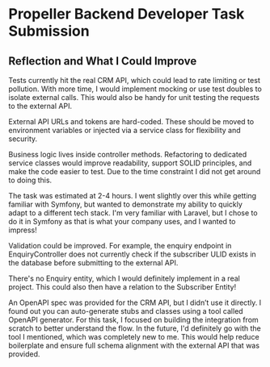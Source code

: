 # Propeller Backend Developer Task Submission

## Reflection and What I Could Improve

Tests currently hit the real CRM API, which could lead to rate limiting or test pollution. With more time, I would implement mocking or use test doubles to isolate external calls. This would also be handy for unit testing the requests to the external API.

External API URLs and tokens are hard-coded. These should be moved to environment variables or injected via a service class for flexibility and security.

Business logic lives inside controller methods. Refactoring to dedicated service classes would improve readability, support SOLID principles, and make the code easier to test. Due to the time constraint I did not get around to doing this.

The task was estimated at 2-4 hours. I went slightly over this while getting familiar with Symfony, but wanted to demonstrate my ability to quickly adapt to a different tech stack. I'm very familiar with Laravel, but I chose to do it in Symfony as that is what your company uses, and I wanted to impress!

Validation could be improved. For example, the enquiry endpoint in EnquiryController does not currently check if the subscriber ULID exists in the database before submitting to the external API.

There's no Enquiry entity, which I would definitely implement in a real project. This could also then have a relation to the Subscriber Entity!

An OpenAPI spec was provided for the CRM API, but I didn’t use it directly. I found out you can auto-generate stubs and classes using a tool called OpenAPI generator. For this task, I focused on building the integration from scratch to better understand the flow. In the future, I'd definitely go with the tool I mentioned, which was completely new to me. This would help reduce boilerplate and ensure full schema alignment with the external API that was provided.

